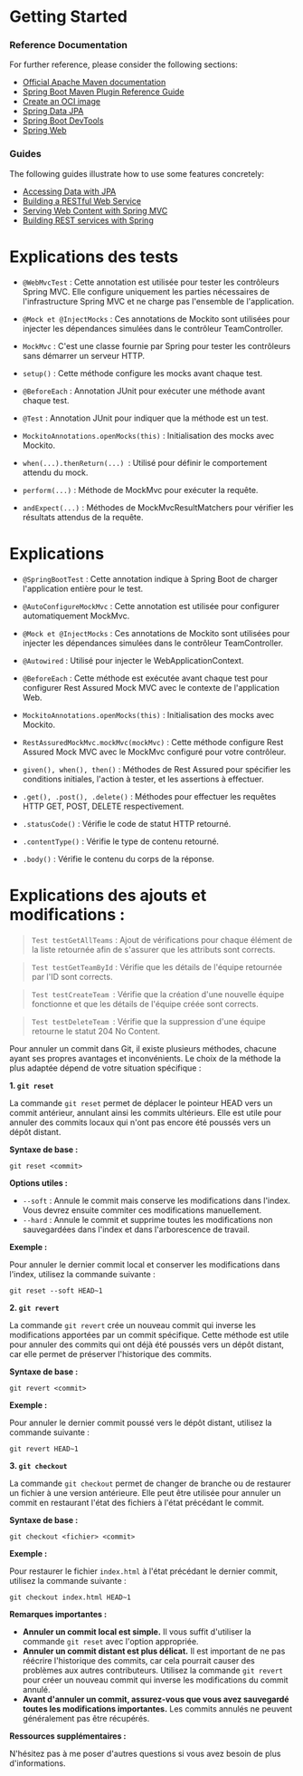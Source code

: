 # Getting Started

### Reference Documentation

For further reference, please consider the following sections:

* [Official Apache Maven documentation](https://maven.apache.org/guides/index.html)
* [Spring Boot Maven Plugin Reference Guide](https://docs.spring.io/spring-boot/docs/3.3.0/maven-plugin/reference/html/)
* [Create an OCI image](https://docs.spring.io/spring-boot/docs/3.3.0/maven-plugin/reference/html/#build-image)
* [Spring Data JPA](https://docs.spring.io/spring-boot/docs/3.3.0/reference/htmlsingle/index.html#data.sql.jpa-and-spring-data)
* [Spring Boot DevTools](https://docs.spring.io/spring-boot/docs/3.3.0/reference/htmlsingle/index.html#using.devtools)
* [Spring Web](https://docs.spring.io/spring-boot/docs/3.3.0/reference/htmlsingle/index.html#web)

### Guides

The following guides illustrate how to use some features concretely:

* [Accessing Data with JPA](https://spring.io/guides/gs/accessing-data-jpa/)
* [Building a RESTful Web Service](https://spring.io/guides/gs/rest-service/)
* [Serving Web Content with Spring MVC](https://spring.io/guides/gs/serving-web-content/)
* [Building REST services with Spring](https://spring.io/guides/tutorials/rest/)


# Explications des tests

* `@WebMvcTest` : Cette annotation est utilisée pour tester les contrôleurs Spring MVC. Elle configure uniquement les parties nécessaires de l'infrastructure Spring MVC et ne charge pas l'ensemble de l'application.

* `@Mock et @InjectMocks` : Ces annotations de Mockito sont utilisées pour injecter les dépendances simulées dans le contrôleur TeamController.

* `MockMvc` : C'est une classe fournie par Spring pour tester les contrôleurs sans démarrer un serveur HTTP.

* `setup()` : Cette méthode configure les mocks avant chaque test.

* `@BeforeEach` : Annotation JUnit pour exécuter une méthode avant chaque test.

* `@Test` : Annotation JUnit pour indiquer que la méthode est un test.

* `MockitoAnnotations.openMocks(this)` : Initialisation des mocks avec Mockito.

* `when(...).thenReturn(...) `: Utilisé pour définir le comportement attendu du mock.

* `perform(...)` : Méthode de MockMvc pour exécuter la requête.

* `andExpect(...)` : Méthodes de MockMvcResultMatchers pour vérifier les résultats attendus de la requête.

# Explications
* `@SpringBootTest` : Cette annotation indique à Spring Boot de charger l'application entière pour le test.

* `@AutoConfigureMockMvc` : Cette annotation est utilisée pour configurer automatiquement MockMvc.

* `@Mock et @InjectMocks` : Ces annotations de Mockito sont utilisées pour injecter les dépendances simulées dans le contrôleur TeamController.

* `@Autowired` : Utilisé pour injecter le WebApplicationContext.

* `@BeforeEach` : Cette méthode est exécutée avant chaque test pour configurer Rest Assured Mock MVC avec le contexte de l'application Web.

* `MockitoAnnotations.openMocks(this)` : Initialisation des mocks avec Mockito.

* `RestAssuredMockMvc.mockMvc(mockMvc)` : Cette méthode configure Rest Assured Mock MVC avec le MockMvc configuré pour votre contrôleur.

* `given(), when(), then()` : Méthodes de Rest Assured pour spécifier les conditions initiales, l'action à tester, et les assertions à effectuer.

* `.get(), .post(), .delete()` : Méthodes pour effectuer les requêtes HTTP GET, POST, DELETE respectivement.

* `.statusCode()` : Vérifie le code de statut HTTP retourné.

* `.contentType()` : Vérifie le type de contenu retourné.

* `.body()` : Vérifie le contenu du corps de la réponse.


# Explications des ajouts et modifications :
>`Test testGetAllTeams` : Ajout de vérifications pour chaque élément de la liste retournée afin de s'assurer que les attributs sont corrects.

> `Test testGetTeamById` : Vérifie que les détails de l'équipe retournée par l'ID sont corrects.

> `Test testCreateTeam `: Vérifie que la création d'une nouvelle équipe fonctionne et que les détails de l'équipe créée sont corrects.

> `Test testDeleteTeam `: Vérifie que la suppression d'une équipe retourne le statut 204 No Content.




Pour annuler un commit dans Git, il existe plusieurs méthodes, chacune ayant ses propres avantages et inconvénients. Le choix de la méthode la plus adaptée dépend de votre situation spécifique :

**1. `git reset`**

La commande `git reset` permet de déplacer le pointeur HEAD vers un commit antérieur, annulant ainsi les commits ultérieurs. Elle est utile pour annuler des commits locaux qui n'ont pas encore été poussés vers un dépôt distant.

**Syntaxe de base :**

```
git reset <commit>
```

**Options utiles :**

* `--soft` : Annule le commit mais conserve les modifications dans l'index. Vous devrez ensuite commiter ces modifications manuellement.
* `--hard` : Annule le commit et supprime toutes les modifications non sauvegardées dans l'index et dans l'arborescence de travail.

**Exemple :**

Pour annuler le dernier commit local et conserver les modifications dans l'index, utilisez la commande suivante :

```
git reset --soft HEAD~1
```

**2. `git revert`**

La commande `git revert` crée un nouveau commit qui inverse les modifications apportées par un commit spécifique. Cette méthode est utile pour annuler des commits qui ont déjà été poussés vers un dépôt distant, car elle permet de préserver l'historique des commits.

**Syntaxe de base :**

```
git revert <commit>
```

**Exemple :**

Pour annuler le dernier commit poussé vers le dépôt distant, utilisez la commande suivante :

```
git revert HEAD~1
```

**3. `git checkout`**

La commande `git checkout` permet de changer de branche ou de restaurer un fichier à une version antérieure. Elle peut être utilisée pour annuler un commit en restaurant l'état des fichiers à l'état précédant le commit.

**Syntaxe de base :**

```
git checkout <fichier> <commit>
```

**Exemple :**

Pour restaurer le fichier `index.html` à l'état précédant le dernier commit, utilisez la commande suivante :

```
git checkout index.html HEAD~1
```

**Remarques importantes :**

* **Annuler un commit local est simple.** Il vous suffit d'utiliser la commande `git reset` avec l'option appropriée.
* **Annuler un commit distant est plus délicat.** Il est important de ne pas réécrire l'historique des commits, car cela pourrait causer des problèmes aux autres contributeurs. Utilisez la commande `git revert` pour créer un nouveau commit qui inverse les modifications du commit annulé.
* **Avant d'annuler un commit, assurez-vous que vous avez sauvegardé toutes les modifications importantes.** Les commits annulés ne peuvent généralement pas être récupérés.

**Ressources supplémentaires :**



N'hésitez pas à me poser d'autres questions si vous avez besoin de plus d'informations.